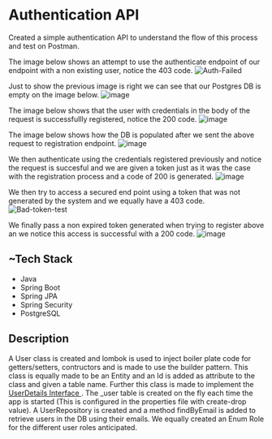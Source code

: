 # Authentication API
Created a simple authentication API to understand the flow of this process and test on Postman.

The image below shows an attempt to use the authenticate endpoint of our endpoint with a non existing user,
notice the 403 code.
![Auth-Failed](https://github.com/yourisev/security/assets/69630866/f162a65c-4562-42b5-8fc0-4f62f189e19b)

Just to show the previous image is right we can see that our Postgres DB is empty on the image below.
![image](https://github.com/yourisev/security/assets/69630866/698f328d-29d7-4db4-8435-7997feb308b3)

The image below shows that the user with credentials in the body of the request is successfullly registered,
notice the 200 code.
![image](https://github.com/yourisev/security/assets/69630866/c2de43ca-dc63-420a-b2f6-7bfdceda38b4)

The image below shows how the DB is populated after we sent the above request to registration endpoint.
![image](https://github.com/yourisev/security/assets/69630866/3891f691-f66e-438c-8fa5-80a4bbb0c9cc)

We then authenticate using the credentials registered previously and notice the request is succesful and
we are given a token just as it was the case with the registration process and a code of 200 is generated.
![image](https://github.com/yourisev/security/assets/69630866/47282c5f-19f7-40cb-b966-76da2de2bd86)

We then try to access a secured end point using a token that was not generated by the system and we equally have a 403
code.
![Bad-token-test](https://github.com/yourisev/security/assets/69630866/f17d9ff7-585e-413b-819f-769184217567)

We finally pass a non expired token generated when trying to register above an we notice this access is successful with
a 200 code.
![image](https://github.com/yourisev/security/assets/69630866/6a287327-d297-4e59-8e6d-5ea323b7d271)

## ~Tech Stack
+ Java
+ Spring Boot
+ Spring JPA
+ Spring Security
+ PostgreSQL

## Description

A User class is created and lombok is used to inject boiler plate code for getters/setters, contructors and is made to use the builder pattern. This class is equally made to be an Entity and an Id is added as attribute to the class and given a table name. Further this class is made to implement the [UserDetails Interface ](https://docs.spring.io/spring-security/site/docs/current/api/org/springframework/security/core/userdetails/UserDetails.html). The _user table is created on the fly each time the app is started (This is configured in the properties file with create-drop value). A UserRepository is created and a method findByEmail is added to retrieve users in the DB using their emails. We equally created an Enum Role for the different user roles anticipated.
